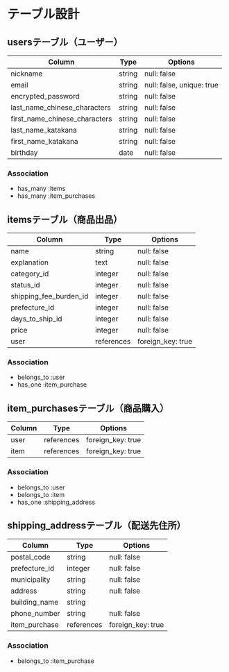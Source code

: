 # テーブル設計

## usersテーブル（ユーザー）

| Column                        | Type    | Options                   |
| ----------------------------- | ------- | ------------------------- |
| nickname                      | string  | null: false               |
| email                         | string  | null: false, unique: true |
| encrypted_password            | string  | null: false               |
| last_name_chinese_characters  | string  | null: false               |
| first_name_chinese_characters | string  | null: false               |
| last_name_katakana            | string  | null: false               |
| first_name_katakana           | string  | null: false               |
| birthday                      | date    | null: false               |

### Association
- has_many :items
- has_many :item_purchases


## itemsテーブル（商品出品）

| Column                 | Type       | Options           |
| ---------------------- | ---------- | ----------------- |
| name                   | string     | null: false       |
| explanation            | text       | null: false       |
| category_id            | integer    | null: false       |
| status_id              | integer    | null: false       |
| shipping_fee_burden_id | integer    | null: false       |
| prefecture_id          | integer    | null: false       |
| days_to_ship_id        | integer    | null: false       |
| price                  | integer    | null: false       |
| user                   | references | foreign_key: true |

### Association
- belongs_to :user
- has_one    :item_purchase


## item_purchasesテーブル（商品購入）

| Column  | Type       | Options           |
| ------- | ---------- | ----------------- |
| user    | references | foreign_key: true |
| item    | references | foreign_key: true |

### Association
- belongs_to :user
- belongs_to :item
- has_one    :shipping_address


## shipping_addressテーブル（配送先住所）

| Column         | Type       | Options           |
| -------------- | ---------- | ----------------- |
| postal_code    | string     | null: false       |
| prefecture_id  | integer    | null: false       |
| municipality   | string     | null: false       |
| address        | string     | null: false       |
| building_name  | string     |                   |
| phone_number   | string     | null: false       |
| item_purchase  | references | foreign_key: true |

### Association
- belongs_to :item_purchase